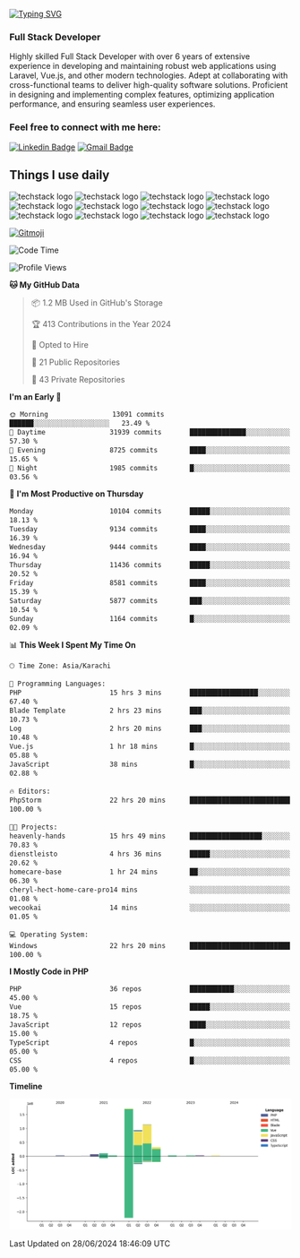 [![Typing SVG](https://readme-typing-svg.demolab.com?font=Permanent+Marker&size=31&pause=1000&color=00A11F&center=true&random=false&width=435&lines=Hi+%F0%9F%91%8B%2C+I'm+Waheed+Sindhani)](https://git.io/typing-svg)
### Full Stack Developer
Highly skilled Full Stack Developer with over 6 years of extensive experience in developing and maintaining robust web applications using Laravel, Vue.js, and other modern technologies. Adept at collaborating with cross-functional teams to deliver high-quality software solutions. Proficient in designing and implementing complex features, optimizing application performance, and ensuring seamless user experiences. 

### Feel free to connect with me here:

[![Linkedin Badge](https://img.shields.io/badge/-waheedsindhani-blue?style=flat-square&logo=Linkedin&logoColor=white&link=https://www.linkedin.com/in/waheed-sindhani/)](https://www.linkedin.com/in/waheed-sindhani/)
[![Gmail Badge](https://img.shields.io/badge/-waheed.eliccs@gmail.com-c14438?style=flat-square&logo=Gmail&logoColor=white&link=mailto:waheed.eliccs@gmail.com)](mailto:waheed.eliccs@gmail.com)

## Things I use daily
![techstack logo](https://readme-components.vercel.app/api?component=logo&logo=react&text=false&animation=spin&fill=000000&svgfill=2d79c7)
![techstack logo](https://readme-components.vercel.app/api?component=logo&logo=vue.js&text=false&fill=000000&svgfill=4FC08D)
![techstack logo](https://readme-components.vercel.app/api?component=logo&logo=laravel&text=false&fill=000000&svgfill=FF2D20)
![techstack logo](https://readme-components.vercel.app/api?component=logo&logo=javascript&text=false&fill=000000&svgfill=F7DF1E)
![techstack logo](https://readme-components.vercel.app/api?component=logo&logo=mysql&text=false&fill=000000&svgfill=4479A1)
![techstack logo](https://readme-components.vercel.app/api?component=logo&logo=quasar&text=false&svgfill=050A14&fill=ffffaa&animation=spin)
![techstack logo](https://readme-components.vercel.app/api?component=logo&logo=typescript&text=false&fill=000000&svgfill=3178C6)
![techstack logo](https://readme-components.vercel.app/api?component=logo&logo=node.js&text=false&fill=000000&svgfill=5FA04E)
![techstack logo](https://readme-components.vercel.app/api?component=logo&logo=tailwindcss&text=false&fill=000000&svgfill=06B6D4)
![techstack logo](https://readme-components.vercel.app/api?component=logo&logo=docker&text=false&fill=000000&svgfill=2496ED)
![techstack logo](https://readme-components.vercel.app/api?component=logo&logo=linux&text=false&fill=000000&svgfill=FCC624)
![techstack logo](https://readme-components.vercel.app/api?component=logo&logo=amazonaws&text=false&fill=000000&svgfill=232F3E)



<!--
**Sindhani/sindhani** is a ✨ _special_ ✨ repository because its `README.md` (this file) appears on your GitHub profile.

Here are some ideas to get you started:

- 🔭 I’m currently working on ...
- 🌱 I’m currently learning ...
- 👯 I’m looking to collaborate on ...
- 🤔 I’m looking for help with ...
- 💬 Ask me about ...
- 📫 How to reach me: ...
- 😄 Pronouns: ...
- ⚡ Fun fact: ...
-->
<a href="https://gitmoji.dev">
  <img
    src="https://img.shields.io/badge/gitmoji-%20😜%20😍-FFDD67.svg?style=flat-square"
    alt="Gitmoji"
  />
</a>

<!--START_SECTION:waka-->
![Code Time](http://img.shields.io/badge/Code%20Time-123%20hrs%2052%20mins-blue)

![Profile Views](http://img.shields.io/badge/Profile%20Views-0-blue)

**🐱 My GitHub Data** 

> 📦 1.2 MB Used in GitHub's Storage 
 > 
> 🏆 413 Contributions in the Year 2024
 > 
> 💼 Opted to Hire
 > 
> 📜 21 Public Repositories 
 > 
> 🔑 43 Private Repositories 
 > 
**I'm an Early 🐤** 

```text
🌞 Morning                13091 commits       ██████░░░░░░░░░░░░░░░░░░░   23.49 % 
🌆 Daytime                31939 commits       ██████████████░░░░░░░░░░░   57.30 % 
🌃 Evening                8725 commits        ████░░░░░░░░░░░░░░░░░░░░░   15.65 % 
🌙 Night                  1985 commits        █░░░░░░░░░░░░░░░░░░░░░░░░   03.56 % 
```
📅 **I'm Most Productive on Thursday** 

```text
Monday                   10104 commits       █████░░░░░░░░░░░░░░░░░░░░   18.13 % 
Tuesday                  9134 commits        ████░░░░░░░░░░░░░░░░░░░░░   16.39 % 
Wednesday                9444 commits        ████░░░░░░░░░░░░░░░░░░░░░   16.94 % 
Thursday                 11436 commits       █████░░░░░░░░░░░░░░░░░░░░   20.52 % 
Friday                   8581 commits        ████░░░░░░░░░░░░░░░░░░░░░   15.39 % 
Saturday                 5877 commits        ███░░░░░░░░░░░░░░░░░░░░░░   10.54 % 
Sunday                   1164 commits        █░░░░░░░░░░░░░░░░░░░░░░░░   02.09 % 
```


📊 **This Week I Spent My Time On** 

```text
🕑︎ Time Zone: Asia/Karachi

💬 Programming Languages: 
PHP                      15 hrs 3 mins       █████████████████░░░░░░░░   67.40 % 
Blade Template           2 hrs 23 mins       ███░░░░░░░░░░░░░░░░░░░░░░   10.73 % 
Log                      2 hrs 20 mins       ███░░░░░░░░░░░░░░░░░░░░░░   10.48 % 
Vue.js                   1 hr 18 mins        █░░░░░░░░░░░░░░░░░░░░░░░░   05.88 % 
JavaScript               38 mins             █░░░░░░░░░░░░░░░░░░░░░░░░   02.88 % 

🔥 Editors: 
PhpStorm                 22 hrs 20 mins      █████████████████████████   100.00 % 

🐱‍💻 Projects: 
heavenly-hands           15 hrs 49 mins      ██████████████████░░░░░░░   70.83 % 
dienstleisto             4 hrs 36 mins       █████░░░░░░░░░░░░░░░░░░░░   20.62 % 
homecare-base            1 hr 24 mins        ██░░░░░░░░░░░░░░░░░░░░░░░   06.30 % 
cheryl-hect-home-care-pro14 mins             ░░░░░░░░░░░░░░░░░░░░░░░░░   01.08 % 
wecookai                 14 mins             ░░░░░░░░░░░░░░░░░░░░░░░░░   01.05 % 

💻 Operating System: 
Windows                  22 hrs 20 mins      █████████████████████████   100.00 % 
```

**I Mostly Code in PHP** 

```text
PHP                      36 repos            ███████████░░░░░░░░░░░░░░   45.00 % 
Vue                      15 repos            █████░░░░░░░░░░░░░░░░░░░░   18.75 % 
JavaScript               12 repos            ████░░░░░░░░░░░░░░░░░░░░░   15.00 % 
TypeScript               4 repos             █░░░░░░░░░░░░░░░░░░░░░░░░   05.00 % 
CSS                      4 repos             █░░░░░░░░░░░░░░░░░░░░░░░░   05.00 % 
```



**Timeline**

![Lines of Code chart](https://raw.githubusercontent.com/Sindhani/Sindhani/main/assets/bar_graph.png)


 Last Updated on 28/06/2024 18:46:09 UTC
<!--END_SECTION:waka-->
